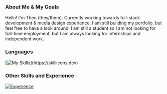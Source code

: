 ### About Me & My Goals
Hello! I'm Theo (they/them). Currently working towards full-stack development & media design experience. I am still building my portfolio, but feel free to have a look around! I am still a student so I am not looking for full-time employment, but I am always looking for internships and independent work.

### Languages 
[![My Skills](https://skillicons.dev/icons?i=js,html,css,java,nodejs,cpp,py,)](https://skillicons.dev)


### Other Skills and Experience
[![Experience](https://skillicons.dev/icons?i=au,ps,pr,visualstudio,vscode,arduino)](https://skillicons.dev)

